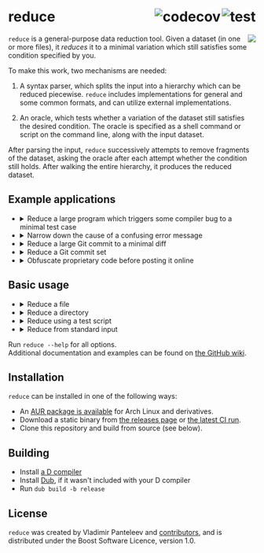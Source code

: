 <!-- This file is best viewed on https://github.com/CyberShadow/reduce#readme. Apologies for all the HTML! -->
<a href="https://github.com/CyberShadow/reduce/actions/workflows/test.yml"><img align="right" src="https://github.com/CyberShadow/reduce/actions/workflows/test.yml/badge.svg?branch=master" alt="test" /></a><a href="https://codecov.io/gh/CyberShadow/reduce"><img align="right" src="https://codecov.io/gh/CyberShadow/reduce/branch/master/graph/badge.svg?token=CxoRmYgdJp" alt="codecov" /></a>
reduce
======

<img align="right" src="https://dump.thecybershadow.net/6b58560174d8f1f5c0d15315fe6ab021/anim.svgz">

`reduce` is a general-purpose data reduction tool. 
Given a dataset (in one or more files), it *reduces* it to a minimal variation 
which still satisfies some condition specified by you.

To make this work, two mechanisms are needed:

1. A syntax parser, which splits the input into a hierarchy which can be reduced piecewise.
   `reduce` includes implementations for general and some common formats, and can utilize external implementations.

2. An oracle, which tests whether a variation of the dataset still satisfies the desired condition.
   The oracle is specified as a shell command or script on the command line, along with the input dataset.

After parsing the input, `reduce` successively attempts to remove fragments of the dataset, 
asking the oracle after each attempt whether the condition still holds. 
After walking the entire hierarchy, it produces the reduced dataset.


Example applications
--------------------

- <details><summary>Reduce a large program which triggers some compiler bug to a minimal test case</summary><p></p>

  This is the original and most common application, and the one targeted by similar tools 
  such as [creduce](https://embed.cs.utah.edu/creduce/) and [bugpoint](https://llvm.org/docs/CommandGuide/bugpoint.html).

  If your compiler is called `gcc`, and it is crashing with the error message `internal compiler error`, 
  a typical invocation would be:

      reduce program.c 'gcc program.c 2>&1 | grep "internal compiler error"'
  </details>

- <details><summary>Narrow down the cause of a confusing error message</summary><p></p>

  Consider the situation: after making some changes to some code, the tool (compiler) 
  produces only the error message `failed to frobnicate whatsits`, and refuses to elaborate further.
  You have no idea what frobnication or whatsits are, and you certainly don't knowingly use any of these things in your code, 
  thus having no obvious way to proceed in debugging the problem.

  `reduce` can be used to narrow down your code to the minimal variation which still causes the error message.
  As the result of this reduction will have all extraneous parts (which are not necessary for the error message to manifest) removed,
  it is likely to make it clearer what causes the whatsits to get frobnicated, and perhaps even why said action fails.

  The would-be invocation is similar to the above:

      reduce input.foo 'foo-tool input.foo 2>&1 | grep "failed to frobnicate whatsits"'
  </details>

- <details><summary>Reduce a large Git commit to a minimal diff</summary><p></p>

  You may be familiar with `git bisect run`, a Git feature used to automatically bisect (narrow down) regressions.
  It allows specifying a condition, which Git will use to find the earliest commit which satisfies said condition.
  However, as not everyone employs the practice of atomic git commits, 
  sometimes the identified commit is still too large to clearly demonstrate the cause of the regression.

  `reduce` can be used to continue where `git bisect run` finished:

  1. Export the commit to a `.diff` file:

         git -C /path/to/repo show badcommitsha1 > commit.patch

  2. Reset the repository to the bad commit's parent:

         git -C /path/to/repo reset --hard badcommitsha1^

  3. Create `oracle.sh`, the test script:

     ```bash
     #!/bin/bash
     set -eu

     git clone --depth=1 /path/to/repo repo
     cd repo
     patch -p 1 ../commit.patch
     ./configure && make
     # Place your test command here.
     # It should be the same as "git bisect run", but invert the exit code.
     ./check-if-bug-exists
     ```

  4. Make it executable (`chmod +x oracle.sh`).

  5. Invoke `reduce` as:

         reduce commit.patch -f oracle.sh
  </details>

- <details><summary>Reduce a Git commit set</summary><p></p>

  This application also follows `git bisect run`.
  Consider the situation where the first commit in which a bug manifests only exposes a latent bug, 
  and does not actually contain the faulty code, 
  or any other variation where the bug is effected by the "joint effort" of changes across multiple commits.

  The sought information is thus not a single commit, but the minimal set of commits 
  (starting from some base) which satisfy the given condition.

  `reduce` can be used to produce this minimal set as follows:

  1. Export the list of commits to a text file:

         git -C /path/to/repo log --pretty=%H basecommitsha1.. > commits.txt

  2. Reset the repository to the base commit:

         git -C /path/to/repo reset --hard basecommitsha1

  3. Create `oracle.sh`, the test script:

     ```bash
     #!/bin/bash
     set -eu

     git clone /path/to/repo repo
     cd repo
     git cherry-pick $(cat ../commits.txt)
     ./configure && make
     # Place your test command here.
     # It should be the same as "git bisect run", but invert the exit code.
     ./check-if-bug-exists
     ```

  4. Make it executable (`chmod +x oracle.sh`).

  5. Invoke `reduce` as:

         reduce commits.txt --syntax=lines -f oracle.sh
  </details>

- <details><summary>Obfuscate proprietary code before posting it online</summary><p></p>

  Occasionally, you may need to share some proprietary code with a compiler developer in order for them to be able to reproduce a bug.
  Publishing the code verbatim may be out of the question, so it would first need to be mangled to obscure its intent.

  `reduce` has an alternate mode which can aid in this task. 
  If `--obfuscate` is specified, it switches its default mode (reduction) to obfuscation.
  The basic principle remains the same; what changes is the kind of modification that `reduce` tries to do:
  instead of deleting parts of the input, it attempts to rename each word / identifier,
  only keeping those renames which cause the test condition to hold.

  A typical invocation would thus be:

      reduce --obfuscate program.c 'gcc program.c 2>&1 | grep "internal compiler error"'
  </details>


Basic usage
-----------

- <details><summary>Reduce a file</summary><p></p>

  <pre>reduce <i>FILE</i> <i>ORACLE</i></pre>

  *`ORACLE`* is a shell command, which should return 0 if the *`FILE`* variation in the current directory 
  is a good reduction (continues holding the desired properties), or non-zero otherwise.
  It is expected to return 0 if *`FILE`* is provided with no modifications.

  A common simple oracle is `some-compiler FILE 2>&1 | grep "some error message"`.
  The exit status of a shell pipeline is that of the last command (here, `grep`),
  and `grep` exits with status 0 if the indicated string is found 
  (which indicates to `reduce` that this is a good reduction).

  `reduce` always creates temporary directories in which it places (modified) copies of *`FILE`* before executing the oracle.
  Thus, the oracle command always runs in a temporary directory holding a different version of the file every time; 
  it should therefore not make any assumptions about the current directory, other than that it holds a copy of the *`FILE`* to test.

  The final result of the reduction will by default be saved to <code><i>FILE</i>.result/<i>FILE</i></code>.
  </details>

- <details><summary>Reduce a directory</summary><p></p>

  <pre>reduce <i>DIRECTORY</i> <i>ORACLE</i></pre>

  Same as above, except *`ORACLE`* is executed in (modified) copies of the directory.

  The final result of the reduction will by default be saved to <code><i>DIRECTORY</i>.result</code>.
  </details>

- <details><summary>Reduce using a test script</summary><p></p>

  If the oracle shell command is too long to be expressed on `reduce`'s command line, a shell script can be used instead:

  <pre>reduce <i>FILE</i> -f <i>ORACLE-FILE</i></pre>

  This is the same as above, except *`ORACLE-FILE`* is a file instead of a shell command.

  This invocation is equivalent to <code>reduce <i>FILE</i> "$PWD/<i>ORACLE-FILE</i>"</code>.
  </details>

- <details><summary>Reduce from standard input</summary><p></p>

  <pre>... | reduce - --syntax=<i>SYNTAX</i> <i>ORACLE</i>  | ...</pre>

  *`SYNTAX`* should specify the syntax that the input is in.

  In this mode, *`ORACLE`* should read the dataset to test from standard input as well.
  A temporary directory will still be created, so it is safe for it to create temporary files.

  `reduce` will by default produce the final result of the reduction on its standard output.
  </details>

Run `reduce --help` for all options.  
Additional documentation and examples can be found on [the GitHub wiki](https://github.com/CyberShadow/reduce/wiki).


Installation
------------

`reduce` can be installed in one of the following ways:

- An [AUR package is available](https://aur.archlinux.org/packages/reduce) for Arch Linux and derivatives.
- Download a static binary from [the releases page](https://github.com/CyberShadow/reduce/releases)
  or [the latest CI run](https://github.com/CyberShadow/reduce/actions?query=branch%3Amaster).
- Clone this repository and build from source (see below).


Building
--------

- Install [a D compiler](https://dlang.org/download.html)
- Install [Dub](https://github.com/dlang/dub), if it wasn't included with your D compiler
- Run `dub build -b release`


License
-------

`reduce` was created by Vladimir Panteleev and [contributors](https://github.com/CyberShadow/reduce/graphs/contributors),
and is distributed under the Boost Software Licence, version 1.0.
